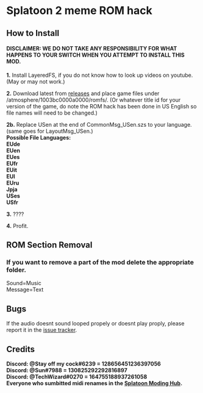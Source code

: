 # Splatoon 2 meme ROM hack
## How to Install
#### DISCLAIMER: WE DO NOT TAKE ANY RESPONSIBILITY FOR WHAT HAPPENS TO YOUR SWITCH WHEN YOU ATTEMPT TO INSTALL THIS MOD.

**1.** Install LayeredFS, if you do not know how to look up videos on youtube. (May or may not work.)

**2.** Download latest from [releases](https://github.com/SunTheCourier/Splatoon-2-Meme-ROM-hack/releases) and place game files under /atmosphere/1003bc0000a0000/romfs/. (Or whatever title id for your version of the game, do note the ROM hack has been done in US English so file names will need to be changed.)

**2b.** Replace USen at the end of CommonMsg_USen.szs to your language. (same goes for LayoutMsg_USen.)<br>
**Possible File Languages:**<br>
**EUde<br>**
**EUen<br>**
**EUes<br>**
**EUfr<br>**
**EUit<br>**
**EUl<br>**
**EUru<br>**
**Jpja<br>**
**USes<br>**
**USfr<br>**

**3.** ????

**4.** Profit.
 


## ROM Section Removal
### If you want to remove a part of the mod delete the appropriate folder.

Sound=Music<br>
Message=Text

## Bugs
If the audio doesnt sound looped propely or doesnt play proply, please report it in the [issue tracker](https://github.com/SunTheCourier/Splatoon-2-Meme-ROM-hack/issues).
## Credits

**Discord: @Stay off my cock#6239  = 128656451236397056**<br>
**Discord: @Sun#7988  = 130825292292816897**<br>
**Discord: @TechWizard#0270 = 164755188937261058**<br>
**Everyone who sumbitted midi renames in the [Splatoon Moding Hub](https://discordapp.com/invite/Msk4nSj).**
